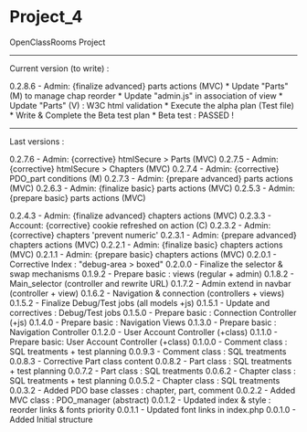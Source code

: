 # Project_4
OpenClassRooms Project

-----------------------

Current version (to write) :

0.2.8.6 - Admin: {finalize advanced} parts actions (MVC)
	* Update "Parts" (M) to manage chap reorder
	* Update "admin.js" in association of view
	* Update "Parts" (V) : W3C html validation
	* Execute the alpha plan (Test file)
	* Write & Complete the Beta test plan
	* Beta test : PASSED !

-----------------------

Last versions :

0.2.7.6 - Admin: {corrective} htmlSecure > Parts (MVC)
0.2.7.5 - Admin: {corrective} htmlSecure > Chapters (MVC)
0.2.7.4 - Admin: {corrective} PDO_part conditions (M)
0.2.7.3 - Admin: {prepare advanced} parts actions (MVC)
0.2.6.3 - Admin: {finalize basic} parts actions (MVC)
0.2.5.3 - Admin: {prepare basic} parts actions (MVC)

0.2.4.3 - Admin: {finalize advanced} chapters actions (MVC)
0.2.3.3 - Account: {corrective} cookie refreshed on action (C)
0.2.3.2 - Admin: {corrective} chapters 'prevent numeric'
0.2.3.1 - Admin: {prepare advanced} chapters actions (MVC)
0.2.2.1 - Admin: {finalize basic} chapters actions (MVC)
0.2.1.1 - Admin: {prepare basic} chapters actions (MVC)
0.2.0.1 - Corrective Index : "debug-area > boxed"
0.2.0.0 - Finalize the selector & swap mechanisms
0.1.9.2 - Prepare basic : views (regular + admin)
0.1.8.2 - Main_selector (controller and rewrite URL)
0.1.7.2 - Admin extend in navbar (controller + view)
0.1.6.2 - Navigation & connection (controllers + views)
0.1.5.2 - Finalize Debug/Test jobs (all models +js)
0.1.5.1 - Update and correctives : Debug/Test jobs
0.1.5.0 - Prepare basic : Connection Controller (+js)
0.1.4.0 - Prepare basic : Navigation Views
0.1.3.0 - Prepare basic : Navigation Controller
0.1.2.0 - User Account Controller (+class)
0.1.1.0 - Prepare basic: User Account Controller (+class)
0.1.0.0 - Comment class : SQL treatments + test planning
0.0.9.3 - Comment class : SQL treatments
0.0.8.3 - Corrective Part class content
0.0.8.2 - Part class : SQL treatments + test planning
0.0.7.2 - Part class : SQL treatments
0.0.6.2 - Chapter class : SQL treatments + test planning
0.0.5.2 - Chapter class : SQL treatments
0.0.3.2 - Added PDO base classes : chapter, part, comment
0.0.2.2 - Added MVC class : PDO_manager (abstract)
0.0.1.2 - Updated index & style : reorder links & fonts priority
0.0.1.1 - Updated font links in index.php
0.0.1.0 - Added Initial structure
